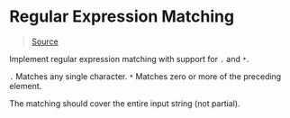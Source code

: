 # Regular Expression Matching

> [Source](https://leetcode.com/problems/regular-expression-matching/description/)

Implement regular expression matching with support for `.` and `*`.

`.` Matches any single character.
`*` Matches zero or more of the preceding element.

The matching should cover the entire input string (not partial).
